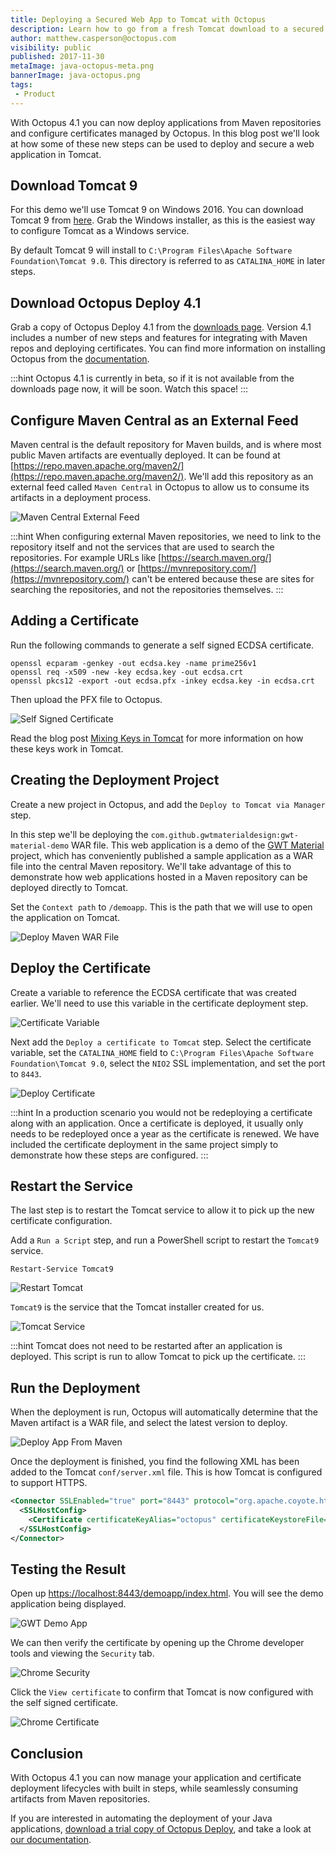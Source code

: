 ```yaml
---
title: Deploying a Secured Web App to Tomcat with Octopus
description: Learn how to go from a fresh Tomcat download to a secured web app deployment using the new features in Octopus 4.1
author: matthew.casperson@octopus.com
visibility: public
published: 2017-11-30
metaImage: java-octopus-meta.png
bannerImage: java-octopus.png
tags:
 - Product
---
```


With Octopus 4.1 you can now deploy applications from Maven repositories and configure certificates managed by Octopus. In this blog post we'll look at how some of these new steps can be used to deploy and secure a web application in Tomcat.

## Download Tomcat 9

For this demo we'll use Tomcat 9 on Windows 2016. You can download Tomcat 9 from [here](https://tomcat.apache.org/download-90.cgi). Grab the Windows installer, as this is the easiest way to configure Tomcat as a Windows service.

By default Tomcat 9 will install to `C:\Program Files\Apache Software Foundation\Tomcat 9.0`. This directory is referred to as `CATALINA_HOME` in later steps.

## Download Octopus Deploy 4.1

Grab a copy of Octopus Deploy 4.1 from the [downloads page](https://octopus.com/downloads). Version 4.1 includes a number of new steps and features for integrating with Maven repos and deploying certificates. You can find more information on installing Octopus from the [documentation](https://octopus.com/docs/installation).

:::hint
Octopus 4.1 is currently in beta, so if it is not available from the downloads page now, it will be soon. Watch this space!
:::

## Configure Maven Central as an External Feed

Maven central is the default repository for Maven builds, and is where most public Maven artifacts are eventually deployed. It can be found at [https://repo.maven.apache.org/maven2/](https://repo.maven.apache.org/maven2/). We'll add this repository as an external feed called `Maven Central` in Octopus to allow us to consume its artifacts in a deployment process.

![Maven Central External Feed](maven-central-external-feed.png "width=500")

:::hint
When configuring external Maven repositories, we need to link to the repository itself and not the services that are used to search the repositories. For example URLs like [https://search.maven.org/](https://search.maven.org/) or [https://mvnrepository.com/](https://mvnrepository.com/) can't be entered because these are sites for searching the repositories, and not the repositories themselves.
:::

## Adding a Certificate

Run the following commands to generate a self signed ECDSA certificate.

```
openssl ecparam -genkey -out ecdsa.key -name prime256v1
openssl req -x509 -new -key ecdsa.key -out ecdsa.crt
openssl pkcs12 -export -out ecdsa.pfx -inkey ecdsa.key -in ecdsa.crt
```

Then upload the PFX file to Octopus.

![Self Signed Certificate](self-signed-certificate.png "width=500")

Read the blog post [Mixing Keys in Tomcat](https://octopus.com/blog/mixing-keys-in-tomcat) for more information on how these keys work in Tomcat.


## Creating the Deployment Project

Create a new project in Octopus, and add the `Deploy to Tomcat via Manager` step.

In this step we'll be deploying the `com.github.gwtmaterialdesign:gwt-material-demo` WAR file. This web application is a demo of the [GWT Material](https://github.com/GwtMaterialDesign/gwt-material) project, which has conveniently published a sample application as a WAR file into the central Maven repository. We'll take advantage of this to demonstrate how web applications hosted in a Maven repository can be deployed directly to Tomcat.

Set the `Context path` to `/demoapp`. This is the path that we will use to open the application on Tomcat.

![Deploy Maven WAR File](deploy-maven-war-file.png "width=500")

## Deploy the Certificate

Create a variable to reference the ECDSA certificate that was created earlier. We'll need to use this variable in the certificate deployment step.

![Certificate Variable](certificate-variable.png "width=500")

Next add the `Deploy a certificate to Tomcat` step. Select the certificate variable, set the `CATALINA_HOME` field to `C:\Program Files\Apache Software Foundation\Tomcat 9.0`, select the `NIO2` SSL implementation, and set the port to `8443`.

![Deploy Certificate](deploy-certificate.png "width=500")

:::hint
In a production scenario you would not be redeploying a certificate along with an application. Once a certificate is deployed, it usually only needs to be redeployed once a year as the certificate is renewed. We have included the certificate deployment in the same project simply to demonstrate how these steps are configured.
:::

## Restart the Service

The last step is to restart the Tomcat service to allow it to pick up the new certificate configuration.

Add a `Run a Script` step, and run a PowerShell script to restart the `Tomcat9` service.

```
Restart-Service Tomcat9
```

![Restart Tomcat](restart-tomcat.png "width=500")

`Tomcat9` is the service that the Tomcat installer created for us.

![Tomcat Service](tomcat-service.png "width=500")

:::hint
Tomcat does not need to be restarted after an application is deployed. This script is run to allow Tomcat to pick up the certificate.
:::

## Run the Deployment

When the deployment is run, Octopus will automatically determine that the Maven artifact is a WAR file, and select the latest version to deploy.

![Deploy App From Maven](deploy-app-from-maven.png "width=500")

Once the deployment is finished, you find the following XML has been added to the Tomcat `conf/server.xml` file. This is how Tomcat is configured to support HTTPS.

```xml
<Connector SSLEnabled="true" port="8443" protocol="org.apache.coyote.http11.Http11Nio2Protocol">
  <SSLHostConfig>
    <Certificate certificateKeyAlias="octopus" certificateKeystoreFile="${catalina.base}\conf\Internet_Widgits_Pty_Ltd1.keystore" certificateKeystorePassword="changeit" type="EC"/>
  </SSLHostConfig>
</Connector>
```

## Testing the Result

Open up [https://localhost:8443/demoapp/index.html](http://localhost:8443/demoapp/index.html). You will see the demo application being displayed.

![GWT Demo App](gwt-demo-app.png "width=500")

We can then verify the certificate by opening up the Chrome developer tools and viewing the `Security` tab.

![Chrome Security](chrome-security.png "width=500")

Click the `View certificate` to confirm that Tomcat is now configured with the self signed certificate.

![Chrome Certificate](chrome-certificate.png "width=500")

## Conclusion

With Octopus 4.1 you can now manage your application and certificate deployment lifecycles with built in steps, while seamlessly consuming artifacts from Maven repositories.

If you are interested in automating the deployment of your Java applications, [download a trial copy of Octopus Deploy](https://octopus.com/downloads), and take a look at [our documentation](https://octopus.com/docs/deployments/java/deploying-java-applications).
